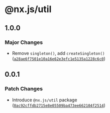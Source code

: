 # @nx.js/util

## 1.0.0

### Major Changes

- Remove `singleton()`, add `createSingleton()` ([`a28ae6f7501e10a16e62e3efc1e5135a1228c6c0`](https://github.com/TooTallNate/nx.js/commit/a28ae6f7501e10a16e62e3efc1e5135a1228c6c0))

## 0.0.1

### Patch Changes

- Introduce `@nx.js/util` package ([`0ac92cffdb2715e8e05509ba473ee662104f2514`](https://github.com/TooTallNate/nx.js/commit/0ac92cffdb2715e8e05509ba473ee662104f2514))
